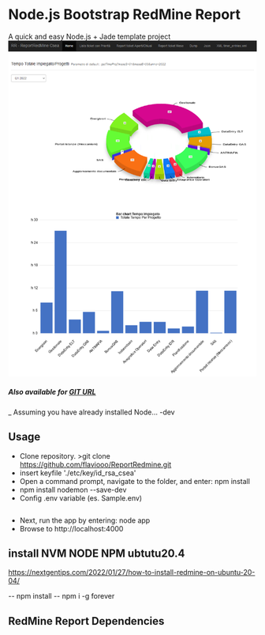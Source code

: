 Node.js Bootstrap RedMine Report
===

A quick and easy Node.js + Jade template project
![Image](https://raw.githubusercontent.com/flaviooo/ReportRedmine/main/public/images/2022_01_26_18_02_48_RR_ReportRedMine.png)
##### Also available for [GIT URL](https://github.com/flaviooo/ReportRedmine)
_ Assuming you have already installed Node...
-dev
## Usage
- Clone repository. >git clone https://github.com/flaviooo/ReportRedmine.git
- insert keyfile './etc/key/id_rsa_csea'
- Open a command prompt, navigate to the folder, and enter: npm install
- npm install nodemon --save-dev
- Config .env variable (es. Sample.env)


```  
```
- Next, run the app by entering: node app
- Browse to http://localhost:4000


## install NVM NODE NPM ubtutu20.4
https://nextgentips.com/2022/01/27/how-to-install-redmine-on-ubuntu-20-04/


-- npm install
-- npm i -g forever
## RedMine Report Dependencies
